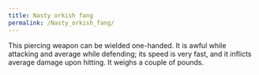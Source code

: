 ```yaml
---
title: Nasty orkish fang
permalink: /Nasty_orkish_fang/
---
```


This piercing weapon can be wielded one-handed. It is awful while
attacking and average while defending; its speed is very fast, and it
inflicts average damage upon hitting. It weighs a couple of pounds.